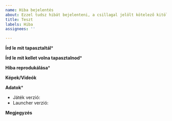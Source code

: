 ```yaml
---
name: Hiba bejelentés
about: Ezzel tudsz hibát bejelenteni, a csillagal jelölt kötelező kitölteni!
title: Teszt
labels: Hiba
assignees: ''

---
```


**Írd le mit tapasztaltál***

**Írd le mit kellet volna tapasztalnod***

**Hiba reprodukálása***

**Képek/Videók**

**Adatok***
 - Játék verzió:
 - Launcher verzió:

**Megjegyzés**
